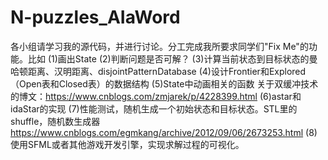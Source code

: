 # N-puzzles_AIaWord
各小组请学习我的源代码，并进行讨论。分工完成我所要求同学们"Fix Me"的功能。比如
(1)画出State
(2)判断问题是否可解？
(3)计算当前状态到目标状态的曼哈顿距离、汉明距离、disjointPatternDatabase
(4)设计Frontier和Explored（Open表和Closed表）的数据结构
(5)State中动画相关的函数
关于双缓冲技术的博文：https://www.cnblogs.com/zmjarek/p/4228399.html
(6)astar和idaStar的实现
(7)性能测试，随机生成一个初始状态和目标状态。STL里的shuffle，随机数生成器
https://www.cnblogs.com/egmkang/archive/2012/09/06/2673253.html
(8)使用SFML或者其他游戏开发引擎，实现求解过程的可视化。
